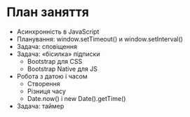 # План заняття

- Асинхронність в JavaScript
- Планування: window.setTimeout() и window.setInterval()
- Задача: сповіщення
- Задача: «бісилка» підписки
  - Bootstrap для CSS
  - Bootstrap Native для JS
- Робота з датою і часом
  - Створення
  - Різниця часу
  - Date.now() і new Date().getTime()
- Задача: таймер
